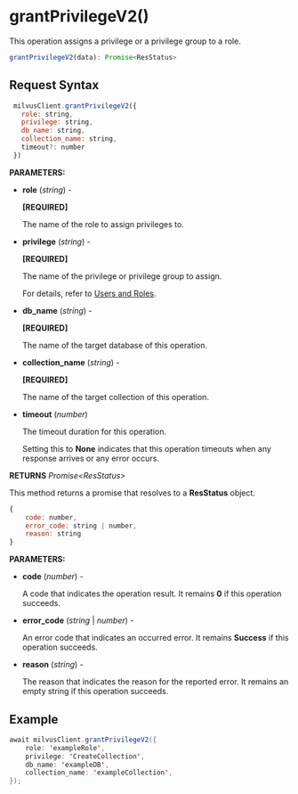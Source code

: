 # grantPrivilegeV2()

This operation assigns a privilege or a privilege group to a role.

```javascript
grantPrivilegeV2(data): Promise<ResStatus>
```

## Request Syntax

```javascript
 milvusClient.grantPrivilegeV2({
   role: string,
   privilege: string,
   db_name: string,
   collection_name: string,
   timeout?: number
 })
```

**PARAMETERS:**

- **role** (*string*) -

    **[REQUIRED]**

    The name of the role to assign privileges to.

- **privilege** (*string*) -

    **[REQUIRED]**

    The name of the privilege or privilege group to assign. 

    For details, refer to [Users and Roles](https://milvus.io/docs/users_and_roles.md).

- **db_name** (*string*) -

    **[REQUIRED]**

    The name of the target database of this operation. 

- **collection_name** (*string*) -

    **[REQUIRED]**

    The name of the target collection of this operation. 

- **timeout** (*number*)  

    The timeout duration for this operation. 

    Setting this to **None** indicates that this operation timeouts when any response arrives or any error occurs.

**RETURNS** *Promise\<ResStatus>*

This method returns a promise that resolves to a **ResStatus** object.

```javascript
{
    code: number,
    error_code: string | number,
    reason: string
}
```

**PARAMETERS:**

- **code** (*number*) -

    A code that indicates the operation result. It remains **0** if this operation succeeds.

- **error_code** (*string* | *number*) -

    An error code that indicates an occurred error. It remains **Success** if this operation succeeds. 

- **reason** (*string*) - 

    The reason that indicates the reason for the reported error. It remains an empty string if this operation succeeds.

## Example

```java
await milvusClient.grantPrivilegeV2({
    role: 'exampleRole',
    privilege: 'CreateCollection',
    db_name: 'exampleDB',
    collection_name: 'exampleCollection',
});
```

